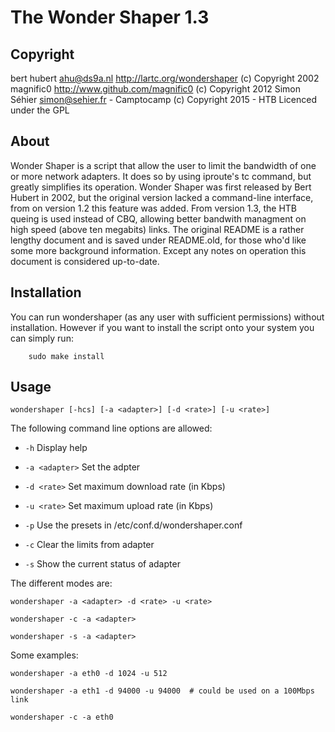The Wonder Shaper 1.3
==============

Copyright
-------------

bert hubert <ahu@ds9a.nl> http://lartc.org/wondershaper (c) Copyright 2002
magnific0 http://www.github.com/magnific0 (c) Copyright 2012
Simon Séhier <simon@sehier.fr> - Camptocamp (c) Copyright 2015 - HTB
Licenced under the GPL

About
--------------

Wonder Shaper is a script that allow the user to limit the bandwidth of one or more network adapters. It does so by using iproute's tc command, but greatly simplifies its operation. Wonder Shaper was first released by Bert Hubert in 2002, but the original version lacked a command-line interface, from on version 1.2 this feature was added. From version 1.3, the HTB queing is used instead of CBQ, allowing better bandwith managment on high speed (above ten megabits) links. The original README is a rather lengthy document and is saved under README.old, for those who'd like some more background information. Except any notes on operation this document is considered up-to-date.

Installation
--------------

You can run wondershaper (as any user with sufficient permissions) without
installation. However if you want to install the script onto your system you can
simply run:

        sudo make install

Usage
--------------

	wondershaper [-hcs] [-a <adapter>] [-d <rate>] [-u <rate>]

The following command line options are allowed:

- `-h` Display help

- `-a <adapter>` Set the adpter

- `-d <rate>` Set maximum download rate (in Kbps)

- `-u <rate>` Set maximum upload rate (in Kbps)

- `-p` Use the presets in /etc/conf.d/wondershaper.conf

- `-c` Clear the limits from adapter

- `-s` Show the current status of adapter

The different modes are:

	wondershaper -a <adapter> -d <rate> -u <rate>

	wondershaper -c -a <adapter>

	wondershaper -s -a <adapter>

Some examples:

	wondershaper -a eth0 -d 1024 -u 512

	wondershaper -a eth1 -d 94000 -u 94000  # could be used on a 100Mbps link

	wondershaper -c -a eth0
